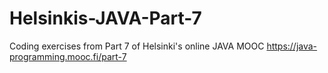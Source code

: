 # Helsinkis-JAVA-Part-7
Coding exercises from Part 7 of Helsinki's online JAVA MOOC https://java-programming.mooc.fi/part-7
